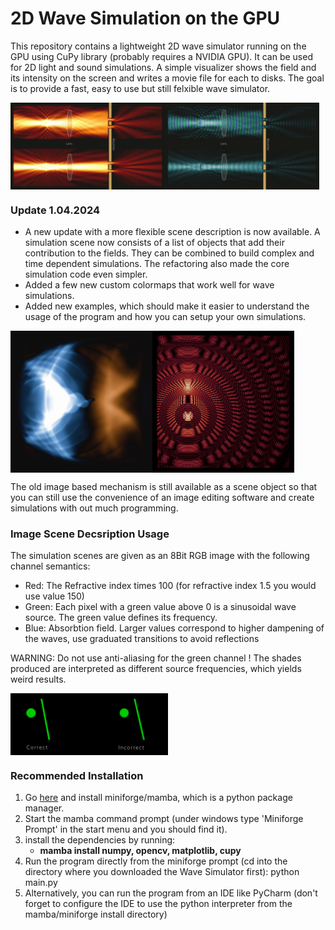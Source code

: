 # 2D Wave Simulation on the GPU

This repository contains a lightweight 2D wave simulator running on the GPU using CuPy library (probably requires a NVIDIA GPU). It can be used for 2D light and sound simulations.
A simple visualizer shows the field and its intensity on the screen and writes a movie file for each to disks. The goal is to provide a fast, easy to use but still felxible wave simulator.

<div style="display: flex;">
    <img src="images/simulation_1.jpg" alt="Example Image 1" width="49%">
    <img src="images/simulation_2.jpg" alt="Example Image 2" width="49%">
</div>

### Update 1.04.2024

* A new update with a more flexible scene description is now available. A simulation scene now consists of a list of objects that add their contribution to the fields.
They can be combined to build complex and time dependent simulations. The refactoring also made the core simulation code even simpler.
* Added a few new custom colormaps that work well for wave simulations.
* Added new examples, which should make it easier to understand the usage of the program and how you can setup your own simulations.

<div style="display: flex;">
    <img src="images/simulation_3.jpg" alt="Example Image 3" width="45%">
    <img src="images/simulation_4.jpg" alt="Example Image 4" width="45%">
</div>

The old image based mechanism is still available as a scene object so that you can still use the convenience of an image editing software and create simulations
with out much programming.

###  Image Scene Decsription Usage ###

The simulation scenes are given as an 8Bit RGB image with the following channel semantics:
* Red:   The Refractive index times 100 (for refractive index 1.5 you would use value 150)
* Green: Each pixel with a green value above 0 is a sinusoidal wave source. The green value defines its frequency.
* Blue:  Absorbtion field. Larger values correspond to higher dampening of the waves, use graduated transitions to avoid reflections

WARNING: Do not use anti-aliasing for the green channel ! The shades produced are interpreted as different source frequencies, which yields weird results.

<div style="display: flex;">
    <img src="images/source_antialiasing.png" alt="Example Image 5" width="50%">
</div>

### Recommended Installation ###

1. Go [here](https://github.com/conda-forge/miniforge) and install miniforge/mamba, which is a python package manager.
2. Start the mamba command prompt (under windows type 'Miniforge Prompt' in the start menu and you should find it).
3. install the dependencies by running:
   - **mamba install numpy, opencv, matplotlib, cupy**
4. Run the program directly from the miniforge prompt (cd into the directory where you downloaded the Wave Simulator first):
   python main.py
6. Alternatively, you can run the program from an IDE like PyCharm (don't forget to configure the IDE to use the python interpreter from the mamba/miniforge install directory)






